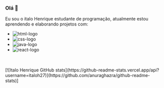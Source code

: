 ### Olá :wave:

Eu sou o italo Henrique estudante de programação, atualmente estou aprendendo e elaborando projetos com:
<br>
- <img src="https://img.shields.io/badge/HTML5-E34F26?style=for-the-badge&logo=html5&logoColor=white" alt="html-logo"/>
- <img src="https://img.shields.io/badge/CSS3-1572B6?style=for-the-badge&logo=css3&logoColor=white" alt="css-logo"/>
- <img src="https://img.shields.io/badge/Java-ED8B00?style=for-the-badge&logo=openjdk&logoColor=white" alt="java-logo"/>
- <img src="https://img.shields.io/badge/React-20232A?style=for-the-badge&logo=react&logoColor=61DAFB" alt="react-logo"/>
 <br>
 <br>
[![Italo Henrique GitHub stats](https://github-readme-stats.vercel.app/api?username=italoh27)](https://github.com/anuraghazra/github-readme-stats)]





